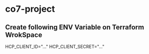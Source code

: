 # co7-project

## Create following ENV Variable on Terraform WrokSpace
HCP_CLIENT_ID="..."
HCP_CLIENT_SECRET="..."


